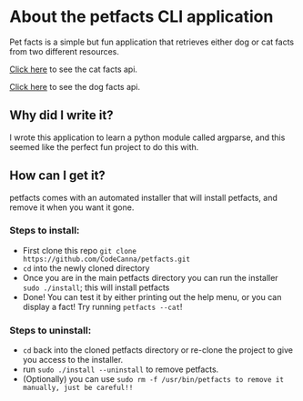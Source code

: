 # About the petfacts CLI application
Pet facts is a simple but fun application that retrieves either dog or cat facts from two different resources.

[Click here](https://catfact.ninja) to see the cat facts api.

[Click here](https://dog-facts-api.herokuapp.com) to see the dog facts api.

## Why did I write it?
I wrote this application to learn a python module called argparse, and this seemed like the perfect fun project to do this with.

## How can I get it?
petfacts comes with an automated installer that will install petfacts, and remove it when you want it gone.

### Steps to install:
* First clone this repo `git clone https://github.com/CodeCanna/petfacts.git`
* `cd` into the newly cloned directory
* Once you are in the main petfacts directory you can run the installer `sudo ./install`; this will install petfacts
* Done!  You can test it by either printing out the help menu, or you can display a fact!  Try running `petfacts --cat`!

### Steps to uninstall:
* `cd` back into the cloned petfacts directory or re-clone the project to give you access to the installer.
* run `sudo ./install --uninstall` to remove petfacts.
* (Optionally) you can use `sudo rm -f /usr/bin/petfacts to remove it manually, just be careful!!`
